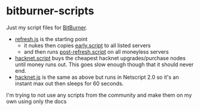 # bitburner-scripts

Just my script files for [BitBurner](https://store.steampowered.com/app/1812820/Bitburner/).

- [refresh.js](/refresh.js) is the starting point
  - it nukes then copies [early.script](/early.script) to all listed servers
  - and then runs [post-refresh.script](/post-refresh.script) on all moneyless servers
- [hacknet.script](/hacknet.script) buys the cheapest hacknet upgrades/purchase nodes until money runs out. This goes slow enough though that it should never end.
- [hacknet.js](/hacknet.js) is the same as above but runs in Netscript 2.0 so it's an instant max out then sleeps for 60 seconds.

I'm trying to not use any scripts from the community and make them on my own using only the docs
